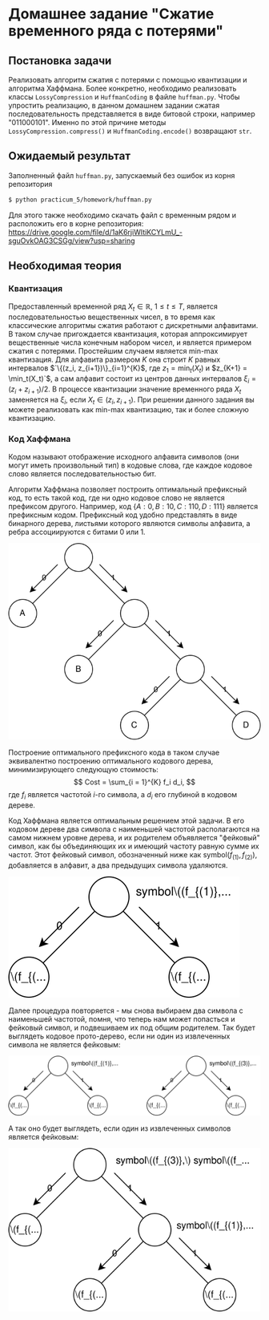 # Домашнее задание "Сжатие временного ряда с потерями"

## Постановка задачи

Реализовать алгоритм сжатия с потерями с помощью квантизации и алгоритма Хаффмана. Более конкретно, необходимо реализовать классы `LossyCompression` и `HuffmanCoding` в файле `huffman.py`. Чтобы упростить реализацию, в данном домашнем задании сжатая последовательность представляется в виде битовой строки, например "011000101". Именно по этой причине методы `LossyCompression.compress()` и `HuffmanCoding.encode()` возвращают `str`. 

## Ожидаемый результат

Заполненный файл `huffman.py`, запускаемый без ошибок из корня репозитория
```bash
$ python practicum_5/homework/huffman.py
```
Для этого также необходимо скачать файл с временным рядом и расположить его в корне репозитория: https://drive.google.com/file/d/1aK6rjiWItiKCYLmU_-sguOvkOAG3CSGg/view?usp=sharing 

## Необходимая теория

### Квантизация

Предоставленный временной ряд $X_t \in \mathbb{R}$, $1 \leq t \leq T$, является последовательностью вещественных чисел, в то время как классические алгоритмы сжатия работают с дискретными алфавитами.
В таком случае пригождается квантизация, которая аппроксимирует вещественные числа конечным набором чисел, и является примером сжатия с потерями.
Простейшим случаем является min-max квантизация.
Для алфавита размером $K$ она строит $K$ равных интервалов $`\{(z_i, z_{i+1})\}_{i=1}^{K}$, где $z_1 = \min_t(X_t)$ и $z_{K+1} = \min_t(X_t)`$, а сам алфавит состоит из центров данных интервалов $\xi_i = (z_i + z_{i+1}) / 2$.
В процессе квантизации значение временного ряда $X_t$ заменяется на $\xi_i$, если $X_t \in (z_i, z_{i+1})$.
При решении данного задания вы можете реализовать как min-max квантизацию, так и более сложную квантизацию.

### Код Хаффмана

Кодом называют отображение исходного алфавита символов (они могут иметь произвольный тип) в кодовые слова, где каждое кодовое слово является последовательностью бит.

Алгоритм Хаффмана позволяет построить оптимальный префиксный код, то есть такой код, где ни одно кодовое слово не является префиксом другого. Например, код $\{A: 0, B: 10, C: 110, D: 111\}$ является префиксным кодом.
Префиксный код удобно представлять в виде бинарного дерева, листьями которого являются символы алфавита, а ребра ассоциируются с битами 0 или 1.

![huffman tree](images/huffman_tree.svg)

Построение оптимального префиксного кода в таком случае эквивалентно построению оптимального кодового дерева, минимизирующего следующую стоимость:
$$
Cost = \sum_{i = 1}^{K} f_i d_i,
$$
где $f_i$ является частотой $i$-го символа, а $d_i$ его глубиной в кодовом дереве.

Код Хаффмана является оптимальным решением этой задачи.
В его кодовом дереве два символа с наименьшей частотой располагаются на самом нижнем уровне дерева, и их родителем объявляется "фейковый" символ, как бы объединяющих их и имеющий частоту равную сумме их частот.
Этот фейковый символ, обозначенный ниже как symbol$(f_{(1)}, f_{(2)})$, добавляется в алфавит, а два предыдущих символа удаляются.

![huffman tree](images/huffman_1.svg)

Далее процедура повторяется - мы снова выбираем два символа с наименьшей частотой, помня, что теперь нам может попасться и фейковый символ, и подвешиваем их под общим родителем.
Так будет выглядеть кодовое прото-дерево, если ни один из извлеченных символа не является фейковым:

![huffman tree](images/huffman_2_1.svg)

А так оно будет выглядеть, если один из извлеченных символов является фейковым:

![huffman tree](images/huffman_2_2.svg)

